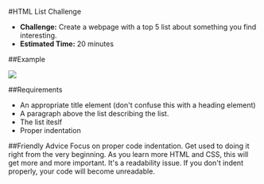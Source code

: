 #HTML List Challenge

* **Challenge:** Create a webpage with a top 5 list about something you find interesting.
* **Estimated Time:** 20 minutes

##Example

![](http://christensenacademy.org/modules/html-basics/challenges/list-challenge.png)

##Requirements
* An appropriate title element (don't confuse this with a heading element)
* A paragraph above the list describing the list.
* The list iteslf
* Proper indentation

##Friendly Advice
Focus on proper code indentation. Get used to doing it right from the very beginning. As you learn more HTML and CSS, this will get more and more important. It's a readability issue. If you don't indent properly, your code will become unreadable.
